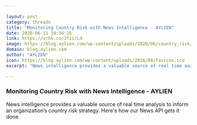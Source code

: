 ```yaml
---

layout: post
category: threads
title: "Monitoring Country Risk with News Intelligence - AYLIEN"
date: 2020-06-11 10:34:35
link: https://vrhk.co/3fiirLd
image: https://blog.aylien.com/wp-content/uploads/2020/06/country_risk/black_lives_matter.jpg
domain: blog.aylien.com
author: "AYLIEN"
icon: https://blog.aylien.com/wp-content/uploads/2016/08/favicon.ico
excerpt: "News intelligence provides a valuable source of real time analysis to inform an organization’s country risk strategy. Here's how our News API gets it done."

---
```


### Monitoring Country Risk with News Intelligence - AYLIEN

News intelligence provides a valuable source of real time analysis to inform an organization’s country risk strategy. Here's how our News API gets it done.